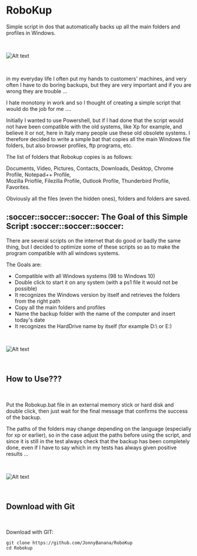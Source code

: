 # RoboKup
Simple script in dos that automatically backs up all the main folders and profiles in Windows.

</BR>

![Alt text](https://raw.githubusercontent.com/JonnyBanana/RoboKup/master/img/robokup.PNG)

</BR>

in my everyday life I often put my hands to customers' machines, and very often I have to do boring backups, but they are very important and if you are wrong they are trouble ...

I hate monotony in work and so I thought of creating a simple script that would do the job for me ....

Initially I wanted to use Powershell, but if I had done that the script would not have been compatible with the old systems, like Xp for example, and believe it or not, here in Italy many people use these old obsolete systems. I therefore decided to write a simple bat that copies all the main Windows file folders, but also browser profiles, ftp programs, etc.

The list of folders that Robokup copies is as follows:

Documents, Video, Pictures, Contacts, Downloads, Desktop, Chrome Profile, Notepad++ Profile,</BR>
Mozilla Priofile, Filezilla Profile, Outlook Profile, Thunderbird Profile, Favorites.

Obviously all the files (even the hidden ones), folders and folders are saved.

<h2>:soccer::soccer::soccer: The Goal of this Simple Script :soccer::soccer::soccer:</h2>


There are several scripts on the internet that do good or badly the same thing, but I decided to optimize some of these scripts so as to make the program compatible with all windows systems.

The Goals are:

- Compatible with all Windows systems (98 to Windows 10)
- Double click to start it on any system (with a ps1 file it would not be possible)
- It recognizes the Windows version by itself and retrieves the folders from the right path
- Copy all the main folders and profiles
- Name the backup folder with the name of the computer and insert today's date
- It recognizes the HardDrive name  by itself (for example D:\ or E:\)


</BR>

![Alt text](https://raw.githubusercontent.com/JonnyBanana/RoboKup/master/img/script.PNG)

</BR>

<h2>How to Use???</h2>

</BR>

Put the Robokup.bat file in an external memory stick or hard disk and double click, then just wait for the final message that confirms the success of the backup.

The paths of the folders may change depending on the language (especially for xp or earlier), so in the case adjust the paths before using the script, and since it is still in the test always check that the backup has been completely done, even if I have to say which in my tests has always given positive results ...

</BR>


![Alt text](https://raw.githubusercontent.com/JonnyBanana/RoboKup/master/img/bender.gif)

</BR>

<h2>Download with Git</h2>

</BR>

Download with GIT:

    git clone https://github.com/JonnyBanana/RoboKup
    cd Robokup


</BR>

